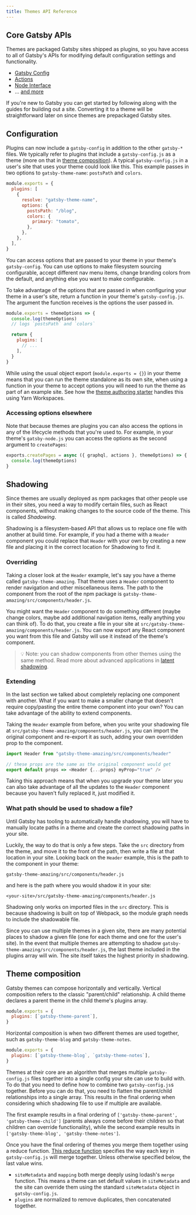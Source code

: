 ```yaml
---
title: Themes API Reference
---
```


## Core Gatsby APIs

Themes are packaged Gatsby sites shipped as plugins, so you have access to all of Gatsby's APIs for modifying default configuration settings and functionality.

- [Gatsby Config](https://www.gatsbyjs.org/docs/gatsby-config)
- [Actions](https://www.gatsbyjs.org/docs/actions)
- [Node Interface](https://www.gatsbyjs.org/docs/node-interface)
- ... [and more](https://www.gatsbyjs.org/docs/api-specification)

If you're new to Gatsby you can get started by following along with the guides for building out a site. Converting it to a theme will be straightforward later on since themes are prepackaged Gatsby sites.

## Configuration

Plugins can now include a `gatsby-config` in addition to the other `gatsby-*` files. We typically refer to plugins that include a `gatsby-config.js` as a theme (more on that in [theme composition](#theme-composition)). A typical `gatsby-config.js` in a user's site that uses your theme could look like this. This example passes in two options to `gatsby-theme-name`: `postsPath` and `colors`.

```js:title=gatsby-config.js
module.exports = {
  plugins: [
    {
      resolve: "gatsby-theme-name",
      options: {
        postsPath: "/blog",
        colors: {
          primary: "tomato",
        },
      },
    },
  ],
}
```

You can access options that are passed to your theme in your theme's `gatsby-config`. You can use options to make filesystem sourcing configurable, accept different nav menu items, change branding colors from the default, and anything else you want to make configurable.

To take advantage of the options that are passed in when configuring your theme in a user's site, return a function in your theme's `gatsby-config.js`. The argument the function receives is the options the user passed in.

```js:title=gatsby-config.js
module.exports = themeOptions => {
  console.log(themeOptions)
  // logs `postsPath` and `colors`

  return {
    plugins: [
      // ...
    ],
  }
}
```

While using the usual object export (`module.exports = {}`) in your theme means that you can run the theme standalone as its own site, when using a function in your theme to accept options you will need to run the theme as part of an example site. See how the [theme authoring starter](https://github.com/gatsbyjs/gatsby-starter-theme-workspace) handles this using Yarn Workspaces.

### Accessing options elsewhere

Note that because themes are plugins you can also access the options in any of the lifecycle methods that you're used to. For example, in your theme's `gatsby-node.js` you can access the options as the second argument to `createPages`:

```js:title=gatsby-node.js
exports.createPages = async ({ graphql, actions }, themeOptions) => {
  console.log(themeOptions)
}
```

## Shadowing

Since themes are usually deployed as npm packages that other people use in their sites, you need a way to modify certain files, such as React components, without making changes to the source code of the theme. This is called _Shadowing_.

Shadowing is a filesystem-based API that allows us to replace one file with another at build time. For example, if you had a theme with a `Header` component you could replace that `Header` with your own by creating a new file and placing it in the correct location for Shadowing to find it.

### Overriding

Taking a closer look at the `Header` example, let's say you have a theme called `gatsby-theme-amazing`. That theme uses a `Header` component to render navigation and other miscellaneous items. The path to the component from the root of the npm package is `gatsby-theme-amazing/src/components/header.js`.

You might want the `Header` component to do something different (maybe change colors, maybe add additional navigation items, really anything you can think of). To do that, you create a file in your site at `src/gatsby-theme-amazing/components/header.js`. You can now export any React component you want from this file and Gatsby will use it instead of the theme's component.

> 💡 Note: you can shadow components from other themes using the same method. Read more about advanced applications in [latent shadowing](https://johno.com/latent-component-shadowing).

### Extending

In the last section we talked about completely replacing one component with another. What if you want to make a smaller change that doesn't require copy/pasting the entire theme component into your own? You can take advantage of the ability to extend components.

Taking the `Header` example from before, when you write your shadowing file at `src/gatsby-theme-amazing/components/header.js`, you can import the original component and re-export it as such, adding your own overridden prop to the component.

```js
import Header from "gatsby-theme-amazing/src/components/header"

// these props are the same as the original component would get
export default props => <Header {...props} myProp="true" />
```

Taking this approach means that when you upgrade your theme later you can also take advantage of all the updates to the `Header` component because you haven't fully replaced it, just modified it.

### What path should be used to shadow a file?

Until Gatsby has tooling to automatically handle shadowing, you will have to manually locate paths in a theme and create the correct shadowing paths in your site.

Luckily, the way to do that is only a few steps. Take the `src` directory from the theme, and move it to the front of the path, then write a file at that location in your site. Looking back on the `Header` example, this is the path to the component in your theme:

```
gatsby-theme-amazing/src/components/header.js
```

and here is the path where you would shadow it in your site:

```
<your-site>/src/gatsby-theme-amazing/components/header.js
```

Shadowing only works on imported files in the `src` directory. This is because shadowing is built on top of Webpack, so the module graph needs to include the shadowable file.

Since you can use multiple themes in a given site, there are many potential places to shadow a given file (one for each theme and one for the user's site). In the event that multiple themes are attempting to shadow `gatsby-theme-amazing/src/components/header.js`, the last theme included in the plugins array will win. The site itself takes the highest priority in shadowing.

## Theme composition

Gatsby themes can compose horizontally and vertically. Vertical composition refers to the classic "parent/child" relationship. A child theme declares a parent theme in the child theme's plugins array.

```js:title=gatsby-theme-child/gatsby-config.js
module.exports = {
  plugins: [`gatsby-theme-parent`],
}
```

Horizontal composition is when two different themes are used together, such as `gatsby-theme-blog` and `gatsby-theme-notes`.

```js:title=my-site/gatsby-config.js
module.exports = {
  plugins: [`gatsby-theme-blog`, `gatsby-theme-notes`],
}
```

Themes at their core are an algorithm that merges multiple `gatsby-config.js` files together into a single config your site can use to build with. To do that you need to define how to combine two `gatsby-config.js`s together. Before you can do that, you need to flatten the parent/child relationships into a single array. This results in the final ordering when considering which shadowing file to use if multiple are available.

The first example results in a final ordering of `['gatsby-theme-parent', 'gatsby-theme-child']` (parents always come before their children so that children can override functionality), while the second example results in `['gatsby-theme-blog', 'gatsby-theme-notes']`.

Once you have the final ordering of themes you merge them together using a reduce function. [This reduce function](https://github.com/gatsbyjs/gatsby/blob/master/packages/gatsby/src/utils/merge-gatsby-config.js) specifies the way each key in `gatsby-config.js` will merge together. Unless otherwise specified below, the last value wins.

- `siteMetadata` and `mapping` both merge deeply using lodash's `merge` function. This means a theme can set default values in `siteMetadata` and the site can override them using the standard `siteMetadata` object in `gatsby-config.js`.
- `plugins` are normalized to remove duplicates, then concatenated together.
